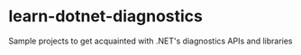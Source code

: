 # learn-dotnet-diagnostics
Sample projects to get acquainted with .NET's diagnostics APIs and libraries
